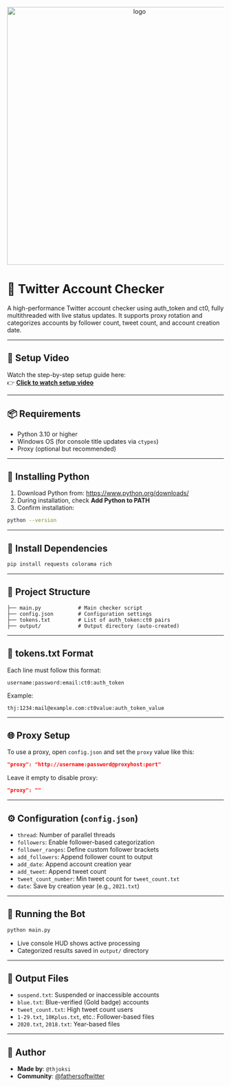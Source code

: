 <p align="center">
  <img src="https://raw.githubusercontent.com/yourusername/yourrepo/main/gorsel.png" alt="logo" width="600"/>
</p>

# 🧪 Twitter Account Checker

A high-performance Twitter account checker using auth_token and ct0, fully multithreaded with live status updates. It supports proxy rotation and categorizes accounts by follower count, tweet count, and account creation date.

---

## 🎥 Setup Video

Watch the step-by-step setup guide here:  
👉 **[Click to watch setup video](https://example.com)**

---

## 📦 Requirements

- Python 3.10 or higher
- Windows OS (for console title updates via `ctypes`)
- Proxy (optional but recommended)

---

## 🐍 Installing Python

1. Download Python from: https://www.python.org/downloads/
2. During installation, check **Add Python to PATH**
3. Confirm installation:
```bash
python --version
```

---

## 🔧 Install Dependencies

```bash
pip install requests colorama rich
```

---

## 📁 Project Structure

```
├── main.py            # Main checker script
├── config.json        # Configuration settings
├── tokens.txt         # List of auth_token:ct0 pairs
├── output/            # Output directory (auto-created)
```

---

## 🧪 tokens.txt Format

Each line must follow this format:

```
username:password:email:ct0:auth_token
```

Example:
```
thj:1234:mail@example.com:ct0value:auth_token_value
```

---

## 🌐 Proxy Setup

To use a proxy, open `config.json` and set the `proxy` value like this:

```json
"proxy": "http://username:password@proxyhost:port"
```

Leave it empty to disable proxy:
```json
"proxy": ""
```

---

## ⚙️ Configuration (`config.json`)

- `thread`: Number of parallel threads
- `followers`: Enable follower-based categorization
- `follower_ranges`: Define custom follower brackets
- `add_followers`: Append follower count to output
- `add_date`: Append account creation year
- `add_tweet`: Append tweet count
- `tweet_count_number`: Min tweet count for `tweet_count.txt`
- `date`: Save by creation year (e.g., `2021.txt`)

---

## 🚀 Running the Bot

```bash
python main.py
```

- Live console HUD shows active processing
- Categorized results saved in `output/` directory

---

## 📂 Output Files

- `suspend.txt`: Suspended or inaccessible accounts
- `blue.txt`: Blue-verified (Gold badge) accounts
- `tweet_count.txt`: High tweet count users
- `1-29.txt`, `10Kplus.txt`, etc.: Follower-based files
- `2020.txt`, `2018.txt`: Year-based files

---

## 👤 Author

- **Made by**: `@thjoksi`
- **Community**: [@fathersoftwitter](https://t.me/fathersoftwitter)
